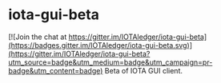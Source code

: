 # iota-gui-beta

[![Join the chat at https://gitter.im/IOTAledger/iota-gui-beta](https://badges.gitter.im/IOTAledger/iota-gui-beta.svg)](https://gitter.im/IOTAledger/iota-gui-beta?utm_source=badge&utm_medium=badge&utm_campaign=pr-badge&utm_content=badge)
Beta of IOTA GUI client.

